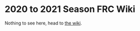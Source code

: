 # 2020 to 2021 Season FRC Wiki
Nothing to see here, head to [the wiki](https://github.com/Techbrick/2021-Wiki/wiki).
